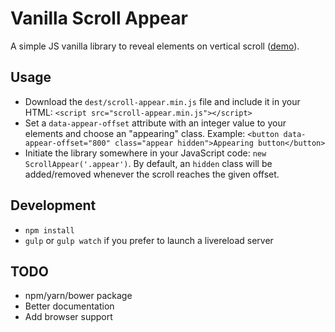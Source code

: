 # Vanilla Scroll Appear

A simple JS vanilla library to reveal elements on vertical scroll ([demo](https://www.spharian.be/lab/scroll-appear)).

## Usage
- Download the `dest/scroll-appear.min.js` file and include it in your HTML: `<script src="scroll-appear.min.js"></script>`
- Set a `data-appear-offset` attribute with an integer value to your elements and choose an "appearing" class. Example: `<button data-appear-offset="800" class="appear hidden">Appearing button</button>`
- Initiate the library somewhere in your JavaScript code: `new ScrollAppear('.appear')`. By default, an `hidden` class will be added/removed whenever the scroll reaches the given offset.

## Development
- `npm install`
- `gulp` or `gulp watch` if you prefer to launch a livereload server

## TODO
- npm/yarn/bower package
- Better documentation
- Add browser support
